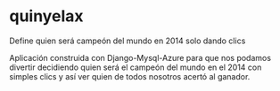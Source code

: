 quinyelax
=========

Define quien será campeón del mundo en 2014 solo dando clics

Aplicación construida con Django-Mysql-Azure para que nos podamos divertir decidiendo quien será el campeón del mundo en el 2014 con simples clics y así ver quien de todos nosotros acertó al ganador.
